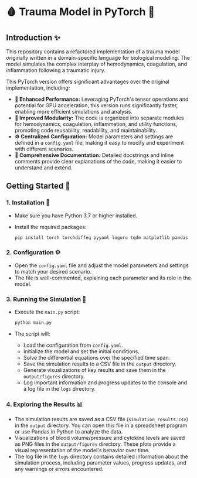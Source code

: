 # 🩸 Trauma Model in PyTorch 🧬

## Introduction ✨

This repository contains a refactored implementation of a trauma model originally written in a domain-specific language for biological modeling. The model simulates the complex interplay of hemodynamics, coagulation, and inflammation following a traumatic injury. 

This PyTorch version offers significant advantages over the original implementation, including:

- **🚀 Enhanced Performance:**  Leveraging PyTorch's tensor operations and potential for GPU acceleration, this version runs significantly faster, enabling more efficient simulations and analysis.
- **🧱 Improved Modularity:**  The code is organized into separate modules for hemodynamics, coagulation, inflammation, and utility functions, promoting code reusability, readability, and maintainability.
-  **⚙️ Centralized Configuration:**  Model parameters and settings are defined in a `config.yaml` file, making it easy to modify and experiment with different scenarios.
-  **📝 Comprehensive Documentation:**  Detailed docstrings and inline comments provide clear explanations of the code, making it easier to understand and extend.

## Getting Started 🚀

### 1. Installation 🧰

- Make sure you have Python 3.7 or higher installed.
- Install the required packages:

   ```bash
   pip install torch torchdiffeq pyyaml loguru tqdm matplotlib pandas
   ```

### 2. Configuration ⚙️

- Open the `config.yaml` file and adjust the model parameters and settings to match your desired scenario. 
- The file is well-commented, explaining each parameter and its role in the model.

### 3. Running the Simulation 🧬

- Execute the `main.py` script:

   ```bash
   python main.py
   ```

- The script will:
   - Load the configuration from `config.yaml`.
   - Initialize the model and set the initial conditions.
   - Solve the differential equations over the specified time span.
   - Save the simulation results to a CSV file in the `output` directory.
   - Generate visualizations of key results and save them in the `output/figures` directory.
   - Log important information and progress updates to the console and a log file in the `logs` directory.

### 4. Exploring the Results 📊

- The simulation results are saved as a CSV file (`simulation_results.csv`) in the `output` directory. You can open this file in a spreadsheet program or use Pandas in Python to analyze the data.
- Visualizations of blood volume/pressure and cytokine levels are saved as PNG files in the `output/figures` directory. These plots provide a visual representation of the model's behavior over time.
- The log file in the `logs` directory contains detailed information about the simulation process, including parameter values, progress updates, and any warnings or errors encountered.
